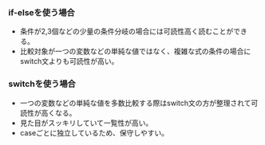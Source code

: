 ### if-elseを使う場合

- 条件が2,3個などの少量の条件分岐の場合には可読性高く読むことができる。
- 比較対象が一つの変数などの単純な値ではなく、複雑な式の条件の場合にswitch文よりも可読性が高い。

### switchを使う場合

- 一つの変数などの単純な値を多数比較する際はswitch文の方が整理されて可読性が高くなる。
- 見た目がスッキリしていて一覧性が高い。
- caseごとに独立しているため、保守しやすい。
